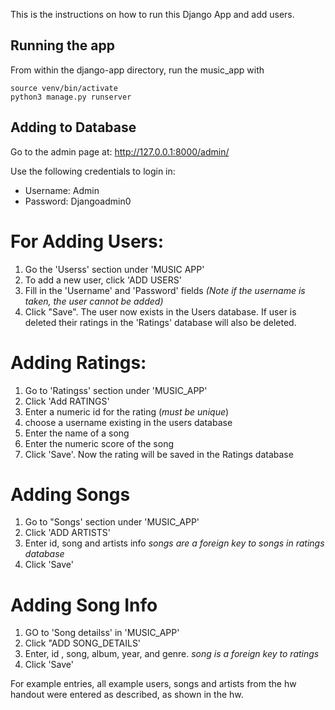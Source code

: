 This is the instructions on how to run this Django App and add users.

## Running the app

From within the django-app directory, run the music_app
with

```shell
source venv/bin/activate
python3 manage.py runserver
```


## Adding to Database

Go to the admin page at: http://127.0.0.1:8000/admin/ 

Use the following credentials to login in:
- Username: Admin
- Password: Djangoadmin0

# For Adding Users:
1. Go the 'Userss' section under 'MUSIC APP'
2. To add a new user, click 'ADD USERS'
3. Fill in the 'Username' and 'Password' fields *(Note if the username is taken, the user cannot be added)*
4. Click "Save". The user now exists in the Users database. If user is deleted their ratings in 
    the 'Ratings' database will also be deleted.

# Adding Ratings:
1. Go to 'Ratingss' section under 'MUSIC_APP'
2. Click 'Add RATINGS'
3. Enter a numeric id for the rating (*must be unique*)
4. choose a username existing in the users database
5. Enter the name of a song
6. Enter the numeric score of the song
7. Click 'Save'. Now the rating will be saved in the Ratings database

# Adding Songs
1. Go to "Songs' section under 'MUSIC_APP'
2. Click 'ADD ARTISTS'
3. Enter id, song and artists info *songs are a foreign key to songs in ratings database*
4. Click 'Save'

# Adding Song Info
1. GO to 'Song detailss' in 'MUSIC_APP'
2. Click "ADD SONG_DETAILS'
3. Enter, id , song, album, year, and genre. *song is a foreign key to ratings*
4. Click 'Save'


For example entries, all example users, songs and artists from the 
hw handout were entered as described, as shown in the hw.




